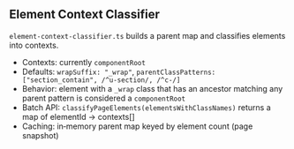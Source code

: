 ## Element Context Classifier

`element-context-classifier.ts` builds a parent map and classifies elements into contexts.

- Contexts: currently `componentRoot`
- Defaults: `wrapSuffix: "_wrap"`, `parentClassPatterns: ["section_contain", /^u-section/, /^c-/]`
- Behavior: element with a `_wrap` class that has an ancestor matching any parent pattern is considered a `componentRoot`
- Batch API: `classifyPageElements(elementsWithClassNames)` returns a map of elementId → contexts[]
- Caching: in‑memory parent map keyed by element count (page snapshot)

